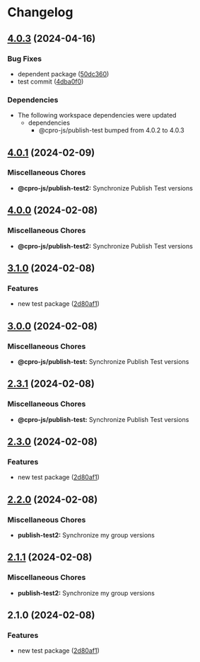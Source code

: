 # Changelog

## [4.0.3](https://github.com/cpro-js/workspace-test/compare/@cpro-js/publish-test2-v4.0.1...@cpro-js/publish-test2-v4.0.3) (2024-04-16)


### Bug Fixes

* dependent package ([50dc360](https://github.com/cpro-js/workspace-test/commit/50dc360263ef06b3ab5bf5c73404a6a23be0ec9e))
* test commit ([4dba0f0](https://github.com/cpro-js/workspace-test/commit/4dba0f0338fd9341d95efd10849ba526899c937d))


### Dependencies

* The following workspace dependencies were updated
  * dependencies
    * @cpro-js/publish-test bumped from 4.0.2 to 4.0.3

## [4.0.1](https://github.com/cpro-js/workspace-test/compare/@cpro-js/publish-test2-v4.0.0...@cpro-js/publish-test2-v4.0.1) (2024-02-09)


### Miscellaneous Chores

* **@cpro-js/publish-test2:** Synchronize Publish Test versions

## [4.0.0](https://github.com/cpro-js/workspace-test/compare/@cpro-js/publish-test2-v3.1.0...@cpro-js/publish-test2-v4.0.0) (2024-02-08)


### Miscellaneous Chores

* **@cpro-js/publish-test2:** Synchronize Publish Test versions

## [3.1.0](https://github.com/cpro-js/workspace-test/compare/@cpro-js/publish-test2-v3.0.0...@cpro-js/publish-test2-v3.1.0) (2024-02-08)


### Features

* new test package ([2d80af1](https://github.com/cpro-js/workspace-test/commit/2d80af141d5122fb2e18581af4523aced2255af1))

## [3.0.0](https://github.com/cpro-js/workspace-test/compare/@cpro-js/publish-test-v2.3.1...@cpro-js/publish-test-v3.0.0) (2024-02-08)


### Miscellaneous Chores

* **@cpro-js/publish-test:** Synchronize Publish Test versions

## [2.3.1](https://github.com/cpro-js/workspace-test/compare/@cpro-js/publish-test-v2.3.0...@cpro-js/publish-test-v2.3.1) (2024-02-08)


### Miscellaneous Chores

* **@cpro-js/publish-test:** Synchronize Publish Test versions

## [2.3.0](https://github.com/cpro-js/workspace-test/compare/@cpro-js/publish-test-v2.2.0...@cpro-js/publish-test-v2.3.0) (2024-02-08)


### Features

* new test package ([2d80af1](https://github.com/cpro-js/workspace-test/commit/2d80af141d5122fb2e18581af4523aced2255af1))

## [2.2.0](https://github.com/cpro-js/workspace-test/compare/publish-test2-v2.1.1...publish-test2-v2.2.0) (2024-02-08)


### Miscellaneous Chores

* **publish-test2:** Synchronize my group versions

## [2.1.1](https://github.com/cpro-js/workspace-test/compare/publish-test2-v2.1.0...publish-test2-v2.1.1) (2024-02-08)


### Miscellaneous Chores

* **publish-test2:** Synchronize my group versions

## 2.1.0 (2024-02-08)


### Features

* new test package ([2d80af1](https://github.com/cpro-js/workspace-test/commit/2d80af141d5122fb2e18581af4523aced2255af1))
